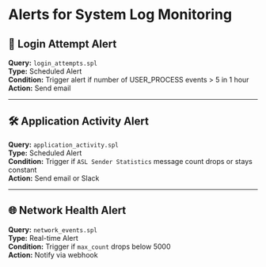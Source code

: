 # Alerts for System Log Monitoring

## 🔐 Login Attempt Alert
**Query:** `login_attempts.spl`  
**Type:** Scheduled Alert  
**Condition:** Trigger alert if number of USER_PROCESS events > 5 in 1 hour  
**Action:** Send email

---

## 🛠 Application Activity Alert
**Query:** `application_activity.spl`  
**Type:** Scheduled Alert  
**Condition:** Trigger if `ASL Sender Statistics` message count drops or stays constant  
**Action:** Send email or Slack

---

## 🌐 Network Health Alert
**Query:** `network_events.spl`  
**Type:** Real-time Alert  
**Condition:** Trigger if `max_count` drops below 5000  
**Action:** Notify via webhook


